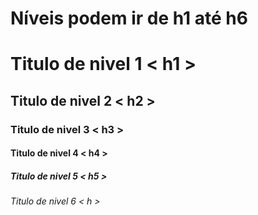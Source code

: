 # Níveis podem ir de h1 até h6  

# Titulo de nivel 1 < h1 >
## Titulo de nivel 2 < h2 >
### Titulo de nivel 3 < h3 >
#### Titulo de nivel 4 < h4 >
##### Titulo de nivel 5 < h5 >
###### Titulo de nivel 6 < h >
